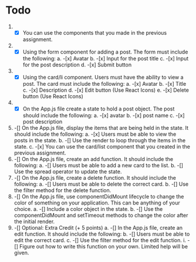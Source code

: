 
# Todo

 1. -[x] You can use the components that you made in the previous assignment.
 2. -[x] Using the form component for adding a post. The form must include the following:
   a. -[x] Avatar
   b. -[x] Input for the post title
   c. -[x] Input for the post description
   d. -[x] Submit button
 3. -[x] Using the card/li component. Users must have the ability to view a post. The card must include the following:
   a. -[x] Avatar
   b. -[x] Title
   c. -[x] Description
   d. -[x] Edit button (Use React Icons)
   e. -[x] Delete button (Use React Icons)
 4. -[x] On the App.js file create a state to hold a post object. The post should include the following:
   a. -[x] avatar
   b. -[x] post name
   c. -[x] post description
 5. -[] On the App.js file, display the items that are being held in the state. It should include the following:
   a. -[x] Users must be able to view the posts in the state.
   b. -[] Use the render to loop through the items in the state.
   c. -[x] You can use the card/list component that you created in the previous assignment.
 6. -[] On the App.js file, create an add function. It should include the following:
   a. -[] Users must be able to add a new card to the list.
   b. -[] Use the spread operator to update the state.
 7. -[] On the App.js file, create a delete function. It should include the following:
   a. -[] Users must be able to delete the correct card.
   b. -[] Use the filter method for the delete function.
 8. -[] On the App.js file, use componentDidMount lifecycle to change the color of something on your application. This can be anything of your choice.
   a. -[] Include a color object in the state.
   b. -[] Use the componentDidMount and setTimeout methods to change the color after the initial render.  
 9. -[] Optional: Extra Credit (+ 5 points)
   a. -[] In the App.js file, create an edit function. It should include the following:
   b. -[] Users must be able to edit the correct card.
   c. -[] Use the filter method for the edit function.
     i. -[] Figure out how to write this function on your own. Limited help will be given.

